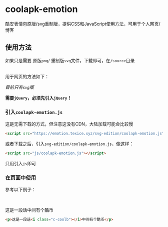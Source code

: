 # coolapk-emotion
酷安表情包原版/svg重制版，提供CSS和JavaScript使用方法，可用于个人网页/博客
<br>

## 使用方法
如果只是需要 原版`png`/ 重制版`svg`文件，下载即可，在`/source`目录

<br>用于网页的方法如下：

_目前只有`svg`版_

__需要`jQuery`，必须先引入`jQuery`！__

### 引入`coolapk-emotion.js`

这是无需下载的方式，但注意这没有CDN，大陆加载可能会比较慢

```html
<script src="https://emotion.texice.xyz/svg-edition/coolapk-emotion.js"></script>
```

或者下载之后，引入`svg-edition/coolapk-emotion.js`，像这样：

```html
<script src="js/coolapk-emotion.js"></script>
```

只用引入`js`即可

### 在页面中使用

参考以下例子：

<br>

<p>这是一段话<i class="c-coolb"></i>中间有个酷币</p>

```html
<p>这是一段话<i class="c-coolb"></i>中间有个酷币</p>
```

<script src="https://emotion.texice.xyz/svg-edition/coolapk-emotion.js"></script>